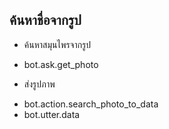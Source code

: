 ## ค้นหาชื่อจากรูป
* ค้นหาสมุนไพรจากรูป
 - bot.ask.get_photo
* ส่งรูปภาพ
 - bot.action.search_photo_to_data
 - bot.utter.data